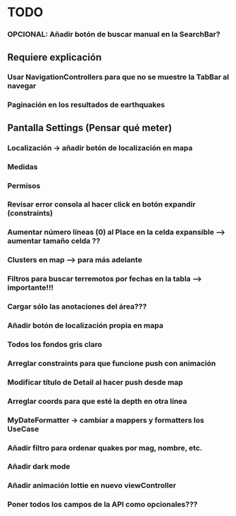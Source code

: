 
# TODO

### OPCIONAL: Añadir botón de buscar manual en la SearchBar?

## Requiere explicación
### Usar NavigationControllers para que no se muestre la TabBar al navegar
### Paginación en los resultados de earthquakes

## Pantalla Settings (Pensar qué meter)
### Localización -> añadir botón de localización en mapa
### Medidas
### Permisos

### Revisar error consola al hacer click en botón expandir (constraints)
### Aumentar número líneas (0) al Place en la celda expansible --> aumentar tamaño celda ??

### Clusters en map --> para más adelante
### Filtros para buscar terremotos por fechas en la tabla --> importante!!!
### Cargar sólo las anotaciones del área???
### Añadir botón de localización propia en mapa
### Todos los fondos gris claro


### Arreglar constraints para que funcione push con animación
### Modificar título de Detail al hacer push desde map
### Arreglar coords para que esté la depth en otra línea
### MyDateFormatter -> cambiar a mappers y formatters los UseCase
### Añadir filtro para ordenar quakes por mag, nombre, etc.
### Añadir dark mode
### Añadir animación lottie en nuevo viewController
### Poner todos los campos de la API como opcionales???

